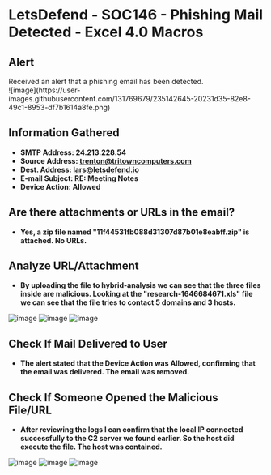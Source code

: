 <h1>LetsDefend - SOC146 - Phishing Mail Detected - Excel 4.0 Macros</h1>


<h2>Alert</h2>
Received an alert that a phishing email has been detected.
<br />
![image](https://user-images.githubusercontent.com/131769679/235142645-20231d35-82e8-49c1-8953-df7b1614a8fe.png)


<h2>Information Gathered</h2>

- <b>SMTP Address: 24.213.228.54</b> 
- <b>Source Address: trenton@tritowncomputers.com</b>
- <b>Dest. Address: lars@letsdefend.io</b>
- <b>E-mail Subject: RE: Meeting Notes</b>
- <b>Device Action: Allowed</b>

<h2>Are there attachments or URLs in the email? </h2>

- <b>Yes, a zip file named "11f44531fb088d31307d87b01e8eabff.zip" is attached. No URLs.</b>

<h2>Analyze URL/Attachment</h2>

- <b>By uploading the file to hybrid-analysis we can see that the three files inside are malicious. Looking at the "research-1646684671.xls" file we can see that the file tries to contact 5 domains and 3 hosts.</b>

![image](https://user-images.githubusercontent.com/131769679/235143528-a2090f1f-e501-4873-80a2-430f4f20237e.png)
![image](https://user-images.githubusercontent.com/131769679/235143564-2350a084-27da-4bf0-8b58-db92547011e3.png)
![image](https://user-images.githubusercontent.com/131769679/235143591-e08169cf-5d72-44de-b72c-a4448ff30e71.png)

<h2>Check If Mail Delivered to User</h2>

- <b>The alert stated that the Device Action was Allowed, confirming that the email was delivered. The email was removed.</b>

<h2>Check If Someone Opened the Malicious File/URL</h2>

- <b>After reviewing the logs I can confirm that the local IP connected successfully to the C2 server we found earlier. So the host did execute the file. The host was contained.</b>

![image](https://user-images.githubusercontent.com/131769679/235143867-7479a35f-5bc6-49e9-bd9e-28c02b6c6f83.png)
![image](https://user-images.githubusercontent.com/131769679/235143875-6b454fde-2d2a-46bc-8815-339a2b9cedf5.png)
![image](https://user-images.githubusercontent.com/131769679/235143891-83743391-2ec4-432f-a191-1a50588e02d1.png)


<!--
 ```diff
- text in red
+ text in green
! text in orange
# text in gray
@@ text in purple (and bold)@@
```
--!>
